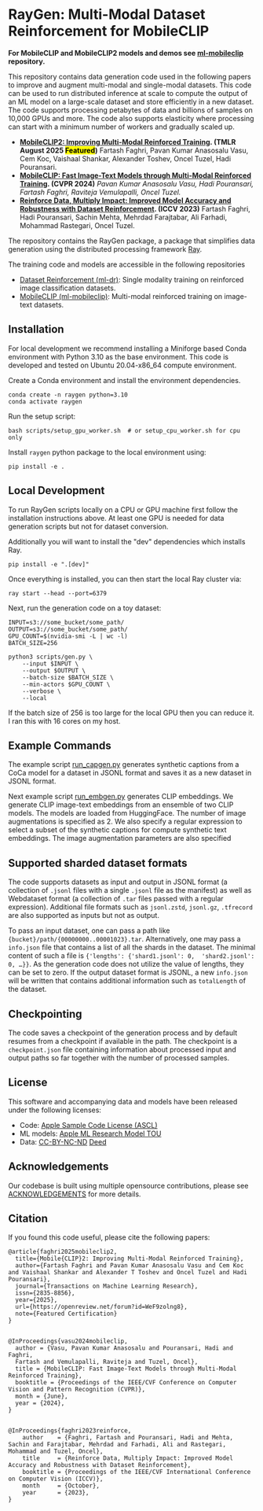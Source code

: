 # RayGen: Multi-Modal Dataset Reinforcement for MobileCLIP

**For MobileCLIP and MobileCLIP2 models and demos see 
[ml-mobileclip](https://github.com/apple/ml-mobileclip) repository.**

This repository contains data generation code used in the following papers to 
improve and augment multi-modal and single-modal datasets. This code can be 
used to run distributed inference at scale to compute the output of an ML model 
on a large-scale dataset and store efficiently in a new dataset.  The code 
supports processing petabytes of data and billions of samples on 10,000 GPUs 
and more.  The code also supports elasticity where processing can start with 
a minimum number of workers and gradually scaled up.

- **[MobileCLIP2: Improving Multi-Modal Reinforced Training](http://arxiv.org/abs/2508.20691). (TMLR August 2025 <mark>Featured</mark>)**
Fartash Faghri, Pavan Kumar Anasosalu Vasu, Cem Koc, Vaishaal Shankar, 
Alexander Toshev, Oncel Tuzel, Hadi Pouransari.
- **[MobileCLIP: Fast Image-Text Models through Multi-Modal Reinforced 
Training](https://arxiv.org/pdf/2311.17049.pdf). (CVPR 2024)**
*Pavan Kumar Anasosalu Vasu, Hadi Pouransari, Fartash Faghri, Raviteja Vemulapalli, Oncel Tuzel.*
- **[Reinforce Data, Multiply Impact: Improved Model Accuracy and Robustness 
with Dataset Reinforcement](https://arxiv.org/abs/2303.08983). (ICCV 2023)**
Fartash Faghri, Hadi Pouransari, Sachin Mehta, Mehrdad Farajtabar, Ali Farhadi, 
Mohammad Rastegari, Oncel Tuzel.


The repository contains the RayGen package, a package that simplifies data 
generation using the distributed processing framework 
[Ray](https://github.com/ray-project/ray).

The training code and models are accessible in the following repositories
- [Dataset Reinforcement (ml-dr)](https://github.com/apple/ml-dr): Single 
 modality training on reinforced image classification datasets.
- [MobileCLIP (ml-mobileclip)](https://github.com/apple/ml-mobileclip): 
 Multi-modal reinforced training on image-text datasets.

## Installation

For local development we recommend installing a Miniforge based Conda 
environment with Python 3.10 as the base environment. This code is developed 
and tested on Ubuntu 20.04-x86_64 compute environment.

Create a Conda environment and install the environment dependencies.
```
conda create -n raygen python=3.10
conda activate raygen
```

Run the setup script:
```
bash scripts/setup_gpu_worker.sh  # or setup_cpu_worker.sh for cpu only
```

Install `raygen` python package to the local environment using:
```
pip install -e .
```


## Local Development

To run RayGen scripts locally on a CPU or GPU machine first follow the 
installation instructions above.  At least one GPU is needed for data 
generation scripts but not for dataset conversion.

Additionally you will want to install the "dev" dependencies which installs Ray.
```shell
pip install -e ".[dev]"
```

Once everything is installed, you can then start the local Ray cluster via:
```shell
ray start --head --port=6379
```

Next, run the generation code on a toy dataset:

```shell
INPUT=s3://some_bucket/some_path/
OUTPUT=s3://some_bucket/some_path/
GPU_COUNT=$(nvidia-smi -L | wc -l)
BATCH_SIZE=256

python3 scripts/gen.py \
    --input $INPUT \
    --output $OUTPUT \
    --batch-size $BATCH_SIZE \
    --min-actors $GPU_COUNT \
    --verbose \
    --local
```

If the batch size of 256 is too large for the local GPU then you can reduce it. I ran this with 16 cores on my host.

## Example Commands

The example script [run_capgen.py](./examples/run_capgen.sh) generates 
synthetic captions from a CoCa model for a dataset in JSONL format and saves it 
as a new dataset in JSONL format.

Next example script [run_embgen.py](./examples/run_embgen.sh) generates  CLIP 
embeddings. We generate CLIP image-text embeddings from an ensemble of two CLIP 
models. The models are loaded from HuggingFace. The number of image 
augmentations is specified as 2. We also specify a regular expression to select 
a subset of the synthetic captions for compute synthetic text embeddings. The 
image augmentation parameters are also specified

## Supported sharded dataset formats

The code supports datasets as input and output in JSONL format (a collection of 
`.jsonl` files with a single `.jsonl` file as the manifest) as well as 
Webdataset format (a collection of `.tar` files passed with a regular 
expression). Additional file formats such as `jsonl.zstd`, `jsonl.gz`, 
`.tfrecord` are also supported as inputs but not as output.

To pass an input dataset, one can pass a path like 
`{bucket}/path/{00000000..00001023}.tar`.  Alternatively, one may pass 
a `info.json` file that contains a list of all the shards in the dataset.  The 
minimal content of such a file is `{'lengths': {'shard1.jsonl': 0, 
'shard2.jsonl': 0, …}}`. As the generation code does not utilize the value of 
lengths, they can be set to zero. If the output dataset format is JSONL, a new 
`info.json` will be written that contains additional information such as 
`totalLength` of the dataset.

## Checkpointing

The code saves a checkpoint of the generation process and by default resumes 
from a checkpoint if available in the path. The checkpoint is 
a `checkpoint.json` file containing information about processed input and 
output paths so far together with the number of processed samples.

## License

This software and accompanying data and models have been released under the 
following licenses:
- Code: [Apple Sample Code License (ASCL)](./LICENSE)
- ML models: [Apple ML Research Model TOU](./LICENSE_MODELS)
- Data: [CC-BY-NC-ND](./LICENSE_DATA) [Deed](https://creativecommons.org/licenses/by-nc-nd/4.0/)

## Acknowledgements
Our codebase is built using multiple opensource contributions, please see [ACKNOWLEDGEMENTS](ACKNOWLEDGEMENTS) for more details. 

## Citation

If you found this code useful, please cite the following papers:

    @article{faghri2025mobileclip2,
      title={Mobile{CLIP}2: Improving Multi-Modal Reinforced Training},
      author={Fartash Faghri and Pavan Kumar Anasosalu Vasu and Cem Koc and Vaishaal Shankar and Alexander T Toshev and Oncel Tuzel and Hadi Pouransari},
      journal={Transactions on Machine Learning Research},
      issn={2835-8856},
      year={2025},
      url={https://openreview.net/forum?id=WeF9zolng8},
      note={Featured Certification}
    }


    @InProceedings{vasu2024mobileclip,
      author = {Vasu, Pavan Kumar Anasosalu and Pouransari, Hadi and Faghri, 
      Fartash and Vemulapalli, Raviteja and Tuzel, Oncel},
      title = {MobileCLIP: Fast Image-Text Models through Multi-Modal Reinforced Training},
      booktitle = {Proceedings of the IEEE/CVF Conference on Computer Vision and Pattern Recognition (CVPR)},
      month = {June},
      year = {2024},
    }


    @InProceedings{faghri2023reinforce,
        author    = {Faghri, Fartash and Pouransari, Hadi and Mehta, Sachin and Farajtabar, Mehrdad and Farhadi, Ali and Rastegari, Mohammad and Tuzel, Oncel},
        title     = {Reinforce Data, Multiply Impact: Improved Model Accuracy and Robustness with Dataset Reinforcement},
        booktitle = {Proceedings of the IEEE/CVF International Conference on Computer Vision (ICCV)},
        month     = {October},
        year      = {2023},
    }

